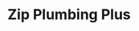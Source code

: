 ---
title: "Zip Plumbing Plus"
url: /kingsley-heights-upper-hutt/zip-plumbing-plus/
shop: bathroom
---